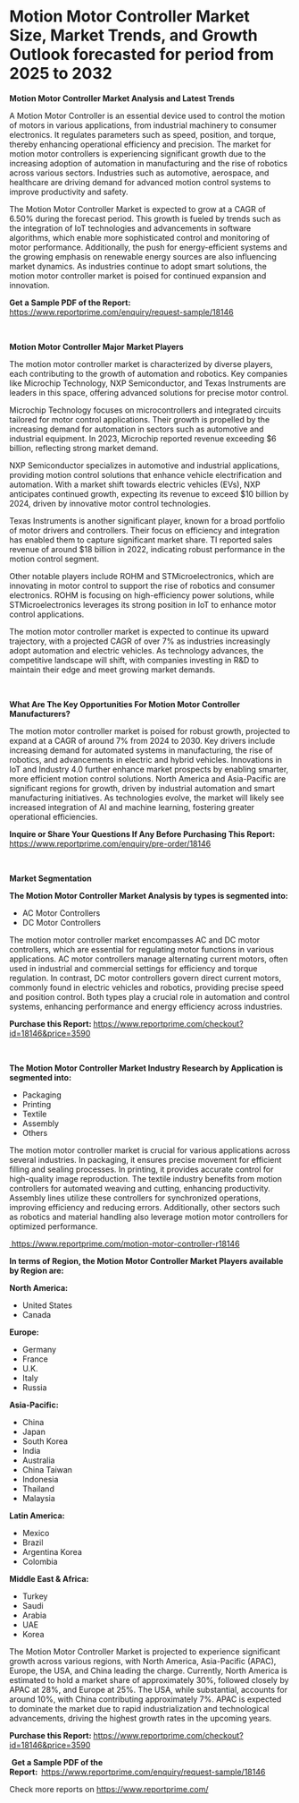 <p><h1>Motion Motor Controller Market Size, Market Trends, and Growth Outlook forecasted for period from 2025 to 2032</h1></p><p><strong>Motion Motor Controller Market Analysis and Latest Trends</strong></p>
<p><p>A Motion Motor Controller is an essential device used to control the motion of motors in various applications, from industrial machinery to consumer electronics. It regulates parameters such as speed, position, and torque, thereby enhancing operational efficiency and precision. The market for motion motor controllers is experiencing significant growth due to the increasing adoption of automation in manufacturing and the rise of robotics across various sectors. Industries such as automotive, aerospace, and healthcare are driving demand for advanced motion control systems to improve productivity and safety.</p><p>The Motion Motor Controller Market is expected to grow at a CAGR of 6.50% during the forecast period. This growth is fueled by trends such as the integration of IoT technologies and advancements in software algorithms, which enable more sophisticated control and monitoring of motor performance. Additionally, the push for energy-efficient systems and the growing emphasis on renewable energy sources are also influencing market dynamics. As industries continue to adopt smart solutions, the motion motor controller market is poised for continued expansion and innovation.</p></p>
<p><strong>Get a Sample PDF of the Report:&nbsp;</strong> <a href="https://www.reportprime.com/enquiry/request-sample/18146?utm_campaign=3347&utm_medium=2&utm_source=Github&utm_content=ia&utm_term=18032025&utm_id=motion-motor-controller">https://www.reportprime.com/enquiry/request-sample/18146</a></p>
<p>&nbsp;</p>
<p><strong>Motion Motor Controller Major Market Players</strong></p>
<p><p>The motion motor controller market is characterized by diverse players, each contributing to the growth of automation and robotics. Key companies like Microchip Technology, NXP Semiconductor, and Texas Instruments are leaders in this space, offering advanced solutions for precise motor control.</p><p>Microchip Technology focuses on microcontrollers and integrated circuits tailored for motor control applications. Their growth is propelled by the increasing demand for automation in sectors such as automotive and industrial equipment. In 2023, Microchip reported revenue exceeding $6 billion, reflecting strong market demand.</p><p>NXP Semiconductor specializes in automotive and industrial applications, providing motion control solutions that enhance vehicle electrification and automation. With a market shift towards electric vehicles (EVs), NXP anticipates continued growth, expecting its revenue to exceed $10 billion by 2024, driven by innovative motor control technologies.</p><p>Texas Instruments is another significant player, known for a broad portfolio of motor drivers and controllers. Their focus on efficiency and integration has enabled them to capture significant market share. TI reported sales revenue of around $18 billion in 2022, indicating robust performance in the motion control segment.</p><p>Other notable players include ROHM and STMicroelectronics, which are innovating in motor control to support the rise of robotics and consumer electronics. ROHM is focusing on high-efficiency power solutions, while STMicroelectronics leverages its strong position in IoT to enhance motor control applications.</p><p>The motion motor controller market is expected to continue its upward trajectory, with a projected CAGR of over 7% as industries increasingly adopt automation and electric vehicles. As technology advances, the competitive landscape will shift, with companies investing in R&D to maintain their edge and meet growing market demands.</p></p>
<p>&nbsp;</p>
<p><strong>What Are The Key Opportunities For Motion Motor Controller Manufacturers?</strong></p>
<p><p>The motion motor controller market is poised for robust growth, projected to expand at a CAGR of around 7% from 2024 to 2030. Key drivers include increasing demand for automated systems in manufacturing, the rise of robotics, and advancements in electric and hybrid vehicles. Innovations in IoT and Industry 4.0 further enhance market prospects by enabling smarter, more efficient motion control solutions. North America and Asia-Pacific are significant regions for growth, driven by industrial automation and smart manufacturing initiatives. As technologies evolve, the market will likely see increased integration of AI and machine learning, fostering greater operational efficiencies.</p></p>
<p><strong>Inquire or Share Your Questions If Any Before Purchasing This Report:</strong> <a href="https://www.reportprime.com/enquiry/pre-order/18146?utm_campaign=3347&utm_medium=2&utm_source=Github&utm_content=ia&utm_term=18032025&utm_id=motion-motor-controller">https://www.reportprime.com/enquiry/pre-order/18146</a></p>
<p>&nbsp;</p>
<p><strong>Market Segmentation</strong></p>
<p><strong>The Motion Motor Controller Market Analysis by types is segmented into:</strong></p>
<p><ul><li>AC Motor Controllers</li><li>DC Motor Controllers</li></ul></p>
<p><p>The motion motor controller market encompasses AC and DC motor controllers, which are essential for regulating motor functions in various applications. AC motor controllers manage alternating current motors, often used in industrial and commercial settings for efficiency and torque regulation. In contrast, DC motor controllers govern direct current motors, commonly found in electric vehicles and robotics, providing precise speed and position control. Both types play a crucial role in automation and control systems, enhancing performance and energy efficiency across industries.</p></p>
<p><strong>Purchase this Report:&nbsp;</strong><a href="https://www.reportprime.com/checkout?id=18146&price=3590&utm_campaign=3347&utm_medium=2&utm_source=Github&utm_content=ia&utm_term=18032025&utm_id=motion-motor-controller">https://www.reportprime.com/checkout?id=18146&price=3590</a></p>
<p>&nbsp;</p>
<p><strong>The Motion Motor Controller Market Industry Research by Application is segmented into:</strong></p>
<p><ul><li>Packaging</li><li>Printing</li><li>Textile</li><li>Assembly</li><li>Others</li></ul></p>
<p><p>The motion motor controller market is crucial for various applications across several industries. In packaging, it ensures precise movement for efficient filling and sealing processes. In printing, it provides accurate control for high-quality image reproduction. The textile industry benefits from motion controllers for automated weaving and cutting, enhancing productivity. Assembly lines utilize these controllers for synchronized operations, improving efficiency and reducing errors. Additionally, other sectors such as robotics and material handling also leverage motion motor controllers for optimized performance.</p></p>
<p><a href="https://www.reportprime.com/motion-motor-controller-r18146?utm_campaign=3347&utm_medium=2&utm_source=Github&utm_content=ia&utm_term=18032025&utm_id=motion-motor-controller">&nbsp;https://www.reportprime.com/motion-motor-controller-r18146</a></p>
<p><strong>In terms of Region, the Motion Motor Controller Market Players available by Region are:</strong></p>
<p>
    <p> <strong> North America: </strong>
        <ul>
            <li>United States</li>
            <li>Canada</li>
        </ul>
        </p> 
    <p> <strong> Europe: </strong>
        <ul>
            <li>Germany</li>
            <li>France</li>
            <li>U.K.</li>
            <li>Italy</li>
            <li>Russia</li>
        </ul>
        </p> 
    <p> <strong> Asia-Pacific: </strong>
        <ul>
            <li>China</li>
            <li>Japan</li>
            <li>South Korea</li>
            <li>India</li>
            <li>Australia</li>
            <li>China Taiwan</li>
            <li>Indonesia</li>
            <li>Thailand</li>
            <li>Malaysia</li>
        </ul>
        </p> 
    <p> <strong> Latin America: </strong>
        <ul>
            <li>Mexico</li>
            <li>Brazil</li>
            <li>Argentina Korea</li>
            <li>Colombia</li>
        </ul>
        </p> 
    <p> <strong> Middle East & Africa: </strong>
        <ul>
            <li>Turkey</li>
            <li>Saudi</li>
            <li>Arabia</li>
            <li>UAE</li>
            <li>Korea</li>
        </ul>
    </p>
    </p>
<p><p>The Motion Motor Controller Market is projected to experience significant growth across various regions, with North America, Asia-Pacific (APAC), Europe, the USA, and China leading the charge. Currently, North America is estimated to hold a market share of approximately 30%, followed closely by APAC at 28%, and Europe at 25%. The USA, while substantial, accounts for around 10%, with China contributing approximately 7%. APAC is expected to dominate the market due to rapid industrialization and technological advancements, driving the highest growth rates in the upcoming years.</p></p>
<p><strong>Purchase this Report: </strong><a href="https://www.reportprime.com/checkout?id=18146&price=3590&utm_campaign=3347&utm_medium=2&utm_source=Github&utm_content=ia&utm_term=18032025&utm_id=motion-motor-controller">https://www.reportprime.com/checkout?id=18146&price=3590</a></p>
<p>&nbsp;<strong>Get a Sample PDF of the Report:&nbsp;&nbsp;</strong><a href="https://www.reportprime.com/enquiry/request-sample/18146?utm_campaign=3347&utm_medium=2&utm_source=Github&utm_content=ia&utm_term=18032025&utm_id=motion-motor-controller">https://www.reportprime.com/enquiry/request-sample/18146</a></p>
<p><strong></strong></p>
<p>Check more reports on <a href="https://www.reportprime.com/?utm_campaign=3347&utm_medium=2&utm_source=Github&utm_content=ia&utm_term=18032025&utm_id=motion-motor-controller">https://www.reportprime.com/</a></p>